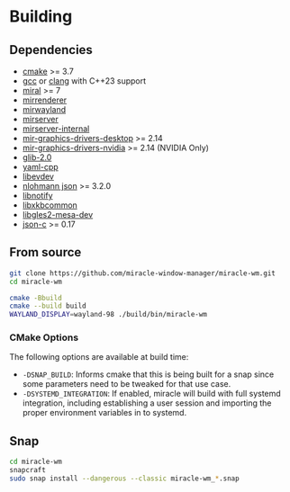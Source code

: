 # Building

## Dependencies
- [cmake](https://cmake.org/) >= 3.7
- [gcc](https://gcc.gnu.org/) or [clang](https://clang.llvm.org/) with C++23 support
- [miral](https://canonical-mir.readthedocs-hosted.com/stable/tutorial/) >= 7
- [mirrenderer](https://canonical-mir.readthedocs-hosted.com/stable/tutorial/)
- [mirwayland](https://canonical-mir.readthedocs-hosted.com/stable/tutorial/)
- [mirserver](https://canonical-mir.readthedocs-hosted.com/stable/tutorial/)
- [mirserver-internal](https://canonical-mir.readthedocs-hosted.com/stable/tutorial/)
- [mir-graphics-drivers-desktop](https://canonical-mir.readthedocs-hosted.com/stable/tutorial/) >= 2.14
- [mir-graphics-drivers-nvidia](https://canonical-mir.readthedocs-hosted.com/stable/tutorial/) >= 2.14 (NVIDIA Only)
- [glib-2.0](https://docs.gtk.org/glib/)
- [yaml-cpp](https://github.com/jbeder/yaml-cpp)
- [libevdev](https://www.freedesktop.org/wiki/Software/libevdev/)
- [nlohmann json](https://github.com/nlohmann/json) >= 3.2.0
- [libnotify](https://gitlab.gnome.org/GNOME/libnotify)
- [libxkbcommon](https://github.com/xkbcommon/libxkbcommon)
- [libgles2-mesa-dev](https://docs.mesa3d.org/opengles.html)
- [json-c](https://github.com/json-c/json-c) >= 0.17


## From source
```sh
git clone https://github.com/miracle-window-manager/miracle-wm.git
cd miracle-wm

cmake -Bbuild
cmake --build build
WAYLAND_DISPLAY=wayland-98 ./build/bin/miracle-wm
```

### CMake Options
The following options are available at build time:

- `-DSNAP_BUILD`: Informs cmake that this is being built for a snap
  since some parameters need to be tweaked for that use case.
- `-DSYSTEMD_INTEGRATION`: If enabled, miracle will build with full
  systemd integration, including establishing a user session and
  importing the proper environment variables in to systemd.


## Snap
```sh
cd miracle-wm
snapcraft
sudo snap install --dangerous --classic miracle-wm_*.snap
```
